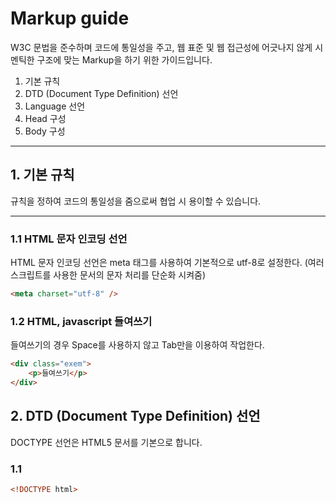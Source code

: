 # Markup guide
W3C 문법을 준수하며 코드에 통일성을 주고, 웹 표준 및 웹 접근성에 어긋나지 않게 시멘틱한 구조에 맞는 Markup을 하기 위한 가이드입니다.

1. 기본 규칙
2. DTD (Document Type Definition) 선언
3. Language 선언
4. Head 구성
5. Body 구성
***

## 1. 기본 규칙
규칙을 정하여 코드의 통일성을 줌으로써 협업 시 용이할 수 있습니다.
***

### 1.1 HTML 문자 인코딩 선언
HTML 문자 인코딩 선언은 meta 태그를 사용하여 기본적으로 utf-8로 설정한다. (여러 스크립트를 사용한 문서의 문자 처리를 단순화 시켜줌)
``` html
<meta charset="utf-8" />
```
### 1.2 HTML, javascript 들여쓰기
들여쓰기의 경우 Space를 사용하지 않고 Tab만을 이용하여 작업한다.
``` html
<div class="exem">
	<p>들여쓰기</p>
</div>
```

## 2. DTD (Document Type Definition) 선언
DOCTYPE 선언은 HTML5 문서를 기본으로 합니다.

### 1.1 
``` html
<!DOCTYPE html>
```
